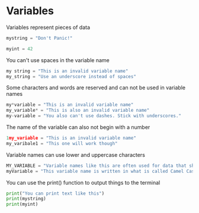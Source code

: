 # Variables

Variables represent pieces of data

```py
mystring = "Don't Panic!"

myint = 42
```

You can't use spaces in the variable name

```py
my string = "This is an invalid variable name"
my_string = "Use an underscore instead of spaces"
```

Some characters and words are reserved and can not be used in variable names

```py
my*variable = "This is an invalid variable name"
my_variable* = "This is also an invalid variable name"
my-variable = "You also can't use dashes. Stick with underscores."
```

The name of the variable can also not begin with a number

```py
1my_variable = "This is an invalid variable name"
my_varibale1 = "This one will work though"
```

Variable names can use lower and uppercase characters

```py
MY_VARIABLE = "Variable names like this are often used for data that should not change"
myVariable = "This variable name is written in what is called Camel Case"
```

You can use the print() function to output things to the terminal

```py
print("You can print text like this")
print(mystring)
print(myint)
```
